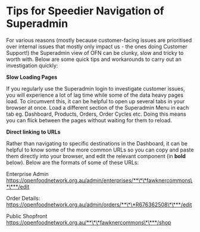 # Tips for Speedier Navigation of Superadmin

For various reasons (mostly because customer-facing issues are prioritised over internal issues that mostly only impact us - the ones doing Customer Support!) the Superadmin view of OFN can be clunky, slow and tricky to worth with. Below are some quick tips and workarounds to carry out an investigation quickly:

**Slow Loading Pages**

If you regularly use the Superadmin login to investigate customer issues, you will experience a lot of lag time while some of the data heavy pages load. To circumvent this, it can be helpful to open up several tabs in your browser at once. Load a different section of the Superadmin Menu in each tab eg. Dashboard, Products, Orders, Order Cycles etc. Doing this means you can flick between the pages without waiting for them to reload.

**Direct linking to URLs**

Rather than navigating to specific destinations in the Dashboard, it can be helpful to know some of the more common URLs so you can copy and paste them directly into your browser, and edit the relevant component (in **bold** below). Below are the formats of some of these URLs:

Enterprise Admin https://openfoodnetwork.org.au/admin/enterprises/**\*\*fawknercommons\*\***/edit

Order Details: https://openfoodnetwork.org.au/admin/orders/**\*\*R676362508\*\***/edit

Public Shopfront https://openfoodnetwork.org.au/**\*\*fawknercommons\*\***/shop
